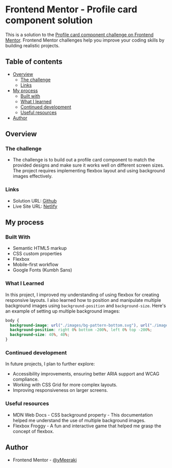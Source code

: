 # Frontend Mentor - Profile card component solution

This is a solution to the [Profile card component challenge on Frontend Mentor](https://www.frontendmentor.io/challenges/profile-card-component-cfArpWshJ). Frontend Mentor challenges help you improve your coding skills by building realistic projects. 

## Table of contents

- [Overview](#overview)
  - [The challenge](#the-challenge)
  - [Links](#links)
- [My process](#my-process)
  - [Built with](#built-with)
  - [What I learned](#what-i-learned)
  - [Continued development](#continued-development)
  - [Useful resources](#useful-resources)
- [Author](#author)


## Overview

### The challenge

- The challenge is to build out a profile card component to match the provided designs and make sure it works well on different screen sizes. The project requires implementing flexbox layout and using background images effectively.

### Links

- Solution URL: [Github](https://github.com/yMeeraki/profile-card-component)
- Live Site URL: [Netlify](https://profilecard-fem.netlify.app)

## My process

### Built With

- Semantic HTML5 markup
- CSS custom properties
- Flexbox
- Mobile-first workflow
- Google Fonts (Kumbh Sans)

### What I Learned

In this project, I improved my understanding of using flexbox for creating responsive layouts. I also learned how to position and manipulate multiple background images using `background-position` and `background-size`. Here's an example of setting up multiple background images:

```css
body {
  background-image: url("./images/bg-pattern-bottom.svg"), url("./images/bg-pattern-top.svg");
  background-position: right 0% bottom -200%, left 0% top -200%;
  background-size: 40%, 40%;
}
```

### Continued development

In future projects, I plan to further explore:

- Accessibility improvements, ensuring better ARIA support and WCAG compliance.
- Working with CSS Grid for more complex layouts.
- Improving responsiveness on larger screens.

### Useful resources

- MDN Web Docs - CSS background property - This documentation helped me understand the use of multiple background images.
- Flexbox Froggy - A fun and interactive game that helped me grasp the concept of flexbox.

## Author

- Frontend Mentor - [@yMeeraki](https://www.frontendmentor.io/profile/yMeeraki)


